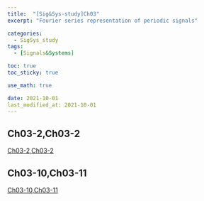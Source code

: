 ```yaml
---
title:  "[Sig&Sys-study]Ch03"
excerpt: "Fourier series representation of periodic signals"

categories:
  - SigSys_study
tags:
  - [Signals&Systems]

toc: true
toc_sticky: true

use_math: true

date: 2021-10-01
last_modified_at: 2021-10-01
---
```


## Ch03-2,Ch03-2  
[Ch03-2,Ch03-2](https://github.com/SanghyunPark01/2021-2_SignalSystem_study/blob/main/pdf/Ch03_2%263.pdf)  
  

## Ch03-10,Ch03-11  
[Ch03-10,Ch03-11](https://github.com/SanghyunPark01/2021-2_SignalSystem_study/blob/main/pdf/Ch03_10%2611.pdf)